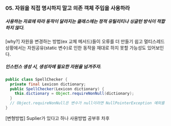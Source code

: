 ### 05. 자원을 직접 명시하지 말고 의존 객체 주입을 사용하라

##### 사용하는 자료에 따라 동작이 달라지는 클래스에는 정적 유틸리티나 싱글턴 방식이 적합하지 않다.
[why?]
  자원을 변경하는 방법(ex 교체 메서드)들이 오류를 더 만들기 쉽고 멀티스레드 상황에서는 자원공유(static 변수)로 인한 동작을 재대로 하지 못할 가능성도 있어보인다.
  
##### 인스턴스 생성 시, 생성자에 필요한 자원을 넘겨주자.
```java
public class SpellChecker {
  private final Lexicon dictionary;
  public SpellChecker(Lexicon dictionary) {
    this.dictionary = Object.requireNonNull(dictionary);
  }
  // Object.requireNonNull은 변수가 null이라면 NullPointerException 예외를 발생
}
```

[변형방법]
Suplier<T>가 있다고 하나 사용방법 공부후 차후 
